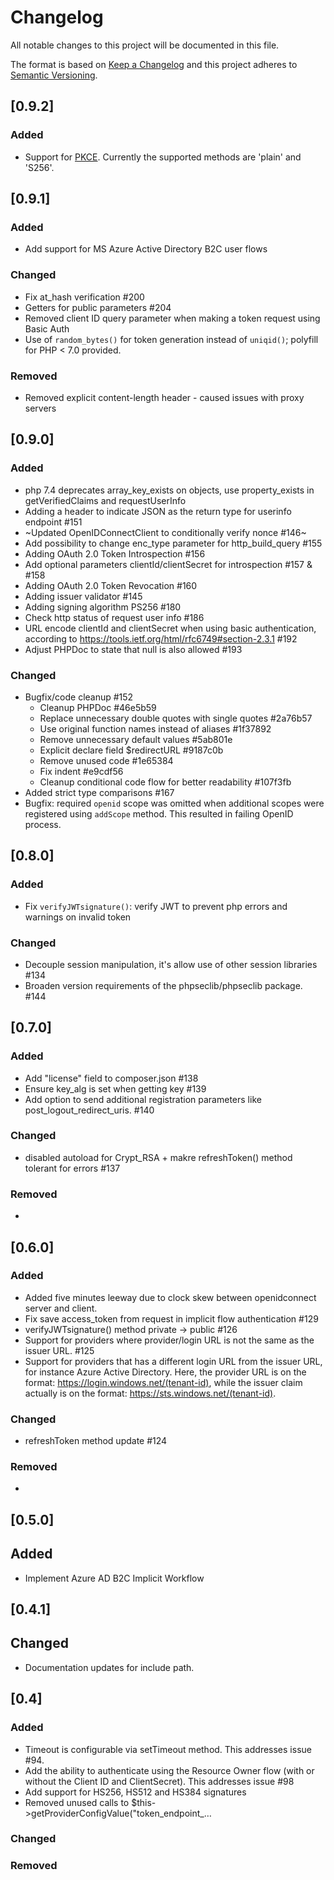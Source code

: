 # Changelog
All notable changes to this project will be documented in this file.

The format is based on [Keep a Changelog](http://keepachangelog.com/)
and this project adheres to [Semantic Versioning](http://semver.org/).

## [0.9.2]

### Added
* Support for [PKCE](https://tools.ietf.org/html/rfc7636). Currently the supported methods are 'plain' and 'S256'.

## [0.9.1]

### Added
* Add support for MS Azure Active Directory B2C user flows 

### Changed
* Fix at_hash verification #200
* Getters for public parameters #204
* Removed client ID query parameter when making a token request using Basic Auth
* Use of `random_bytes()` for token generation instead of `uniqid()`; polyfill for PHP < 7.0 provided.

### Removed
* Removed explicit content-length header - caused issues with proxy servers


## [0.9.0]

### Added
* php 7.4 deprecates array_key_exists on objects, use property_exists in getVerifiedClaims and requestUserInfo
* Adding a header to indicate JSON as the return type for userinfo endpoint #151
* ~Updated OpenIDConnectClient to conditionally verify nonce #146~
* Add possibility to change enc_type parameter for http_build_query #155
* Adding OAuth 2.0 Token Introspection #156
* Add optional parameters clientId/clientSecret for introspection #157 & #158
* Adding OAuth 2.0 Token Revocation #160
* Adding issuer validator #145
* Adding signing algorithm PS256 #180
* Check http status of request user info #186
* URL encode clientId and clientSecret when using basic authentication, according to https://tools.ietf.org/html/rfc6749#section-2.3.1 #192
* Adjust PHPDoc to state that null is also allowed #193

### Changed
* Bugfix/code cleanup #152
  * Cleanup PHPDoc #46e5b59
  * Replace unnecessary double quotes with single quotes #2a76b57
  * Use original function names instead of aliases #1f37892
  * Remove unnecessary default values #5ab801e
  * Explicit declare field $redirectURL #9187c0b
  * Remove unused code #1e65384
  * Fix indent #e9cdf56
  * Cleanup conditional code flow for better readability #107f3fb
 * Added strict type comparisons #167
* Bugfix: required `openid` scope was omitted when additional scopes were registered using `addScope` method. This resulted in failing OpenID process.

## [0.8.0]

### Added
* Fix `verifyJWTsignature()`: verify JWT to prevent php errors and warnings on invalid token

### Changed
* Decouple session manipulation, it's allow use of other session libraries #134
* Broaden version requirements of the phpseclib/phpseclib package. #144

## [0.7.0]

### Added
* Add "license" field to composer.json #138
* Ensure key_alg is set when getting key #139
* Add option to send additional registration parameters like post_logout_redirect_uris. #140

### Changed
* disabled autoload for Crypt_RSA + makre refreshToken() method tolerant for errors #137

### Removed
*

## [0.6.0]

### Added
* Added five minutes leeway due to clock skew between openidconnect server and client.
* Fix save access_token from request in implicit flow authentication #129
* verifyJWTsignature() method private -> public #126
* Support for providers where provider/login URL is not the same as the issuer URL. #125
* Support for providers that has a different login URL from the issuer URL, for instance Azure Active Directory. Here, the provider URL is on the format: https://login.windows.net/(tenant-id), while the issuer claim actually is on the format: https://sts.windows.net/(tenant-id).

### Changed
* refreshToken method update #124

### Removed
*

## [0.5.0]
## Added
* Implement Azure AD B2C Implicit Workflow

## [0.4.1]
## Changed
* Documentation updates for include path.

## [0.4]
### Added
* Timeout is configurable via setTimeout method. This addresses issue #94.
* Add the ability to authenticate using the Resource Owner flow (with or without the Client ID and ClientSecret). This addresses issue #98
* Add support for HS256, HS512 and HS384 signatures
* Removed unused calls to $this->getProviderConfigValue("token_endpoint_…

### Changed

### Removed
